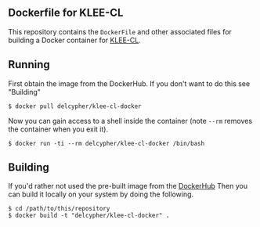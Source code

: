 ## Dockerfile for KLEE-CL

This repository contains the ``DockerFile`` and other associated files
for building a Docker container for [KLEE-CL](http://www.pcc.me.uk/~peter/klee-fp/).

Running
-------

First obtain the image from the DockerHub. If you don't want to do this see "Building"

```
$ docker pull delcypher/klee-cl-docker
```

Now you can gain access to a shell inside the container (note ``--rm`` removes
the container when you exit it).

```
$ docker run -ti --rm delcypher/klee-cl-docker /bin/bash
```

Building
--------

If you'd rather not used the pre-built image from the [DockerHub](https://registry.hub.docker.com/u/delcypher/klee-cl-docker/)
Then you can build it locally on your system by doing the following.

```
$ cd /path/to/this/repository
$ docker build -t "delcypher/klee-cl-docker" .
